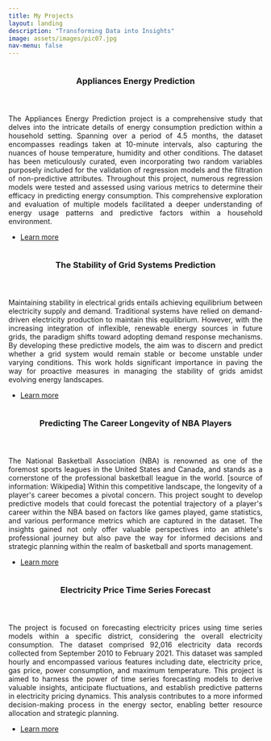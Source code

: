 ```yaml
---
title: My Projects
layout: landing
description: "Transforming Data into Insights"
image: assets/images/pic07.jpg
nav-menu: false
---
```


<!-- Two -->
<section id="two" class="spotlights">
	<section>
		<a href="https://github.com/Fideliyke/APPLIANCES-ENERGY-PREDICTION" class="image">
			<img src="{% link assets/images/appliance1.jpg %}" alt="" data-position="center center" />
		</a>
		<div class="content">
			<div class="inner">
				<header class="major">
					<h3>Appliances Energy Prediction</h3>
				</header>
				<p style="text-align: justify;">The Appliances Energy Prediction project is a comprehensive study that delves into the intricate details of energy consumption prediction within a household setting. Spanning over a period of 4.5 months, the dataset encompasses readings taken at 10-minute intervals, also capturing the nuances of house temperature, humidity and other conditions. The dataset has been meticulously curated, even incorporating two random variables purposely included for the validation of regression models and the filtration of non-predictive attributes. Throughout this project, numerous regression models were tested and assessed using various metrics to determine their efficacy in predicting energy consumption. This comprehensive exploration and evaluation of multiple models facilitated a deeper understanding of energy usage patterns and predictive factors within a household environment.</p>
				<ul class="actions">
					<li><a href="https://github.com/Fideliyke/APPLIANCES-ENERGY-PREDICTION" class="button">Learn more</a></li>
				</ul>
			</div>
		</div>
	</section>
	<section>
		<a href="https://github.com/Fideliyke/STABILITY-OF-THE-GRID-SYSTEM" class="image">
			<img src="{% link assets/images/electricity3.jpg %}" alt="" data-position="top center" />
		</a>
		<div class="content">
			<div class="inner">
				<header class="major">
					<h3>The Stability of Grid Systems Prediction</h3>
				</header>
				<p style="text-align: justify;">Maintaining stability in electrical grids entails achieving equilibrium between electricity supply and demand. Traditional systems have relied on demand-driven electricity production to maintain this equilibrium. However, with the increasing integration of inflexible, renewable energy sources in future grids, the paradigm shifts toward adopting demand response mechanisms. By developing these predictive models, the aim was to discern and predict whether a grid system would remain stable or become unstable under varying conditions. This work holds significant importance in paving the way for proactive measures in managing the stability of grids amidst evolving energy landscapes.</p>
				<ul class="actions">
					<li><a href="https://github.com/Fideliyke/STABILITY-OF-THE-GRID-SYSTEM" class="button">Learn more</a></li>
				</ul>
			</div>
		</div>
	</section>
	<section>
		<a href="https://github.com/Fideliyke/NBA-ROOKIES" class="image">
			<img src="{% link assets/images/nbaplayers.jpg %}" alt="" data-position="25% 25%" />
		</a>
		<div class="content">
			<div class="inner">
				<header class="major">
					<h3>Predicting The Career Longevity of NBA Players</h3>
				</header>
				<p style="text-align: justify;">The National Basketball Association (NBA) is renowned as one of the foremost sports leagues in the United States and Canada, and stands as a cornerstone of the professional basketball league in the world. [source of information: Wikipedia] Within this competitive landscape, the longevity of a player's career becomes a pivotal concern. This project sought to develop predictive models that could forecast the potential trajectory of a player's career within the NBA based on factors like games played, game statistics, and various performance metrics which are captured in the dataset. The insights gained not only offer valuable perspectives into an athlete's professional journey but also pave the way for informed decisions and strategic planning within the realm of basketball and sports management.</p>
				<ul class="actions">
					<li><a href="https://github.com/Fideliyke/NBA-ROOKIES" class="button">Learn more</a></li>
				</ul>
			</div>
		</div>
	</section>
	<section>
		<a href="https://github.com/Fideliyke/ELECTRICITY-PRICE-TIME-SERIES-FORECAST" class="image">
			<img src="{% link assets/images/electricity2.jpg %}" alt="" data-position="25% 25%" />
		</a>
		<div class="content">
			<div class="inner">
				<header class="major">
					<h3>Electricity Price Time Series Forecast</h3>
				</header>
				<p style="text-align: justify;">The project is focused on forecasting electricity prices using time series models within a specific district, considering the overall electricity consumption. The dataset comprised 92,016 electricity data records collected from September 2010 to February 2021. This dataset was sampled hourly and encompassed various features including date, electricity price, gas price, power consumption, and maximum temperature. This project is aimed to harness the power of time series forecasting models to derive valuable insights, anticipate fluctuations, and establish predictive patterns in electricity pricing dynamics. This analysis contributes to a more informed decision-making process in the energy sector, enabling better resource allocation and strategic planning.</p>
				<ul class="actions">
					<li><a href="https://github.com/Fideliyke/ELECTRICITY-PRICE-TIME-SERIES-FORECAST" class="button">Learn more</a></li>
				</ul>
			</div>
		</div>
	</section>
</section>
